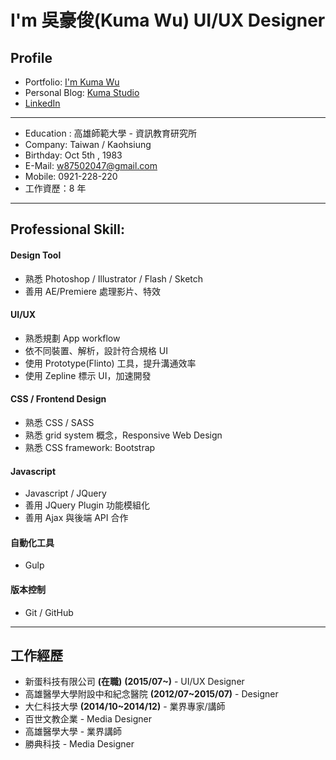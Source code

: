 # I'm 吳豪俊(Kuma Wu) UI/UX Designer

## Profile
- Portfolio: [I'm Kuma Wu](https://kumaheika.portfoliobox.net)
- Personal Blog: [Kuma Studio](https://kumaheika.github.io/)
- [LinkedIn](https://tw.linkedin.com/in/kuma-wu-4b8019a9)
---
- Education : 高雄師範大學 - 資訊教育研究所
- Company: Taiwan / Kaohsiung
- Birthday: Oct 5th , 1983
- E-Mail: [w87502047@gmail.com](mailto:w87502047@gmail.com)
- Mobile: 0921-228-220
- 工作資歷：8 年
---

## Professional Skill:
#### Design Tool
- 熟悉 Photoshop / Illustrator / Flash / Sketch
- 善用 AE/Premiere 處理影片、特效

#### UI/UX
- 熟悉規劃 App workflow
- 依不同裝置、解析，設計符合規格 UI
- 使用 Prototype(Flinto) 工具，提升溝通效率
- 使用 Zepline 標示 UI，加速開發

#### CSS / Frontend Design
- 熟悉 CSS / SASS
- 熟悉 grid system 概念，Responsive Web Design
- 熟悉 CSS framework: Bootstrap

#### Javascript
- Javascript / JQuery
- 善用 JQuery Plugin 功能模組化
- 善用 Ajax 與後端 API 合作

#### 自動化工具
- Gulp

#### 版本控制
- Git / GitHub

---

## 工作經歷
- 新蛋科技有限公司 **(在職)** **(2015/07~)** - UI/UX Designer
- 高雄醫學大學附設中和紀念醫院 **(2012/07~2015/07)** - Designer
- 大仁科技大學 **(2014/10~2014/12)** - 業界專家/講師
- 百世文教企業 - Media Designer
- 高雄醫學大學 - 業界講師
- 勝典科技 - Media Designer
